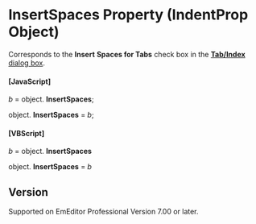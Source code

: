 # InsertSpaces Property (IndentProp Object)

Corresponds to the **Insert**
**Spaces for Tabs** check box in the [**Tab/Index** dialog box](../../dlg/properties/general/indent/index).

#### \[JavaScript\]

_b_ =
object. **InsertSpaces**;

object. **InsertSpaces** = _b_;

#### \[VBScript\]

_b_ =
object. **InsertSpaces**

object. **InsertSpaces** = _b_

## Version

Supported on EmEditor Professional Version 7.00 or later.
